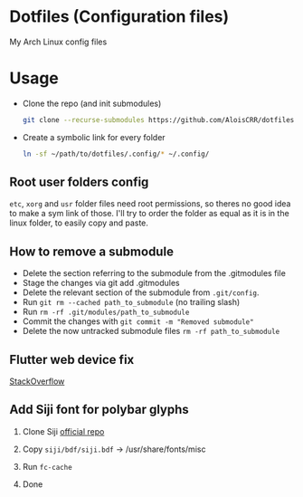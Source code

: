 # Dotfiles (Configuration files)

My Arch Linux config files

# Usage

- Clone the repo (and init submodules)

  ```bash
  git clone --recurse-submodules https://github.com/AloisCRR/dotfiles.git
  ```

- Create a symbolic link for every folder

  ```bash
  ln -sf ~/path/to/dotfiles/.config/* ~/.config/
  ```

## Root user folders config

`etc`, `xorg` and `usr` folder files need root permissions, so theres no good idea to make a sym link of those. I'll try to order the folder as equal as it is in the linux folder, to easily copy and paste.

## How to remove a submodule

- Delete the section referring to the submodule from the .gitmodules file
- Stage the changes via git add .gitmodules
- Delete the relevant section of the submodule from `.git/config`.
- Run `git rm --cached path_to_submodule` (no trailing slash)
- Run `rm -rf .git/modules/path_to_submodule`
- Commit the changes with `git commit -m "Removed submodule"`
- Delete the now untracked submodule files `rm -rf path_to_submodule`

## Flutter web device fix

[StackOverflow](https://stackoverflow.com/questions/59333193/flutter-web-device-not-showing-in-android-studio-vs-code)

## Add Siji font for polybar glyphs

1. Clone Siji [official repo](https://github.com/stark/siji)

1. Copy `siji/bdf/siji.bdf` -> /usr/share/fonts/misc

1. Run `fc-cache`

1. Done
